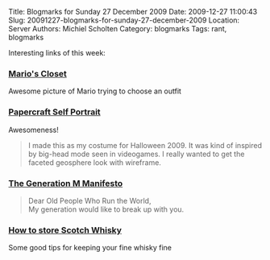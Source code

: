 Title: Blogmarks for Sunday 27 December 2009
Date: 2009-12-27 11:00:43
Slug: 20091227-blogmarks-for-sunday-27-december-2009
Location: Server
Authors: Michiel Scholten
Category: blogmarks
Tags: rant, blogmarks

<p>Interesting links of this week:</p>
<h3><a href="http://albinoraven7.blogspot.com/2009/12/marios-closet.html">Mario's Closet</a></h3>
<p>Awesome picture of Mario trying to choose an outfit</p>
<h3><a href="http://www.testroete.com/index.php?location=head">Papercraft Self Portrait</a></h3>
<p>Awesomeness!</p>

<blockquote><p>I made this as my costume for Halloween 2009. It was kind of inspired by big-head mode seen in videogames. I really wanted to get the faceted geosphere look with wireframe.</p></blockquote>
<h3><a href="http://blogs.harvardbusiness.org/haque/2009/07/today_in_capitalism_20_1.html">The Generation M Manifesto</a></h3>
<blockquote><p>Dear Old People Who Run the World,<br />
My generation would like to break up with you.</p></blockquote>
<h3><a href="http://www.whiskygrotto.com/how-to-store-scotch-whisky/">How to store Scotch Whisky</a></h3>
<p>Some good tips for keeping your fine whisky fine</p>
